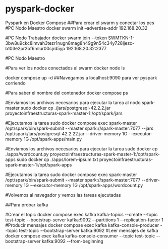 # pyspark-docker
Pyspark en Docker Compose
##Para crear el swarm y conectar los pcs
#PC Nodo Maestro
docker swarm init –advertise-addr 192.168.20.32

#PC Nodo Trabajador
docker swarm join --token SWMTKN-1-3bw8u9ckc8imvah3tezr1nugn8mag8h49g9n54c34y728ljezc-b103e2pr2bf6mlur00cjrd5yp 192.168.20.32:2377

#PC Nodo Maestro

#Para ver los nodos conectados al swarm
docker node ls

docker compose up -d
##Navegamos a localhost:9090 para ver pyspark corriendo

#Para saber el nombre del contenedor
docker compose ps

#Enviamos los archivos necesarios para ejecutar la tarea al nodo spark-master
sudo docker cp ./jars/postgresql-42.2.2.jar proyectoinfraestructuras-spark-master-1:/opt/spark/jars

#Ejecutamos la tarea
sudo docker compose exec spark-master /opt/spark/bin/spark-submit --master spark://spark-master:7077 
--jars /opt/spark/jars/postgresql-42.2.22.jar --driver-memory 1G --executor-memory 1G /opt/spark-apps/main.py


#Enviamos los archivos necesarios para ejecutar la tarea
sudo docker cp ./apps/wordcount.py proyectoinfraestructuras-spark-master-1:/opt/spark-apps
sudo docker cp ./apps/lorem-ipsum.txt proyectoinfraestructuras-spark-master-1:/opt/spark-apps

#Ejecutamos la tarea
sudo docker compose exec spark-master /opt/spark/bin/spark-submit --master spark://spark-master:7077 --driver-memory 1G --executor-memory 1G /opt/spark-apps/wordcount.py

#Volvemos al navegador y vemos las tareas ejecutadas

##Para probar kafka

#Crear el topic
docker compose exec kafka kafka-topics --create --topic test-topic --bootstrap-server kafka:9092 --partitions 1 --replication-factor 1
#Producir mensajes
docker compose exec kafka kafka-console-producer --topic test-topic --bootstrap-server kafka:9092
#Leer mensajes de kafka
docker compose exec kafka kafka-console-consumer --topic test-topic --bootstrap-server kafka:9092 --from-beginning
